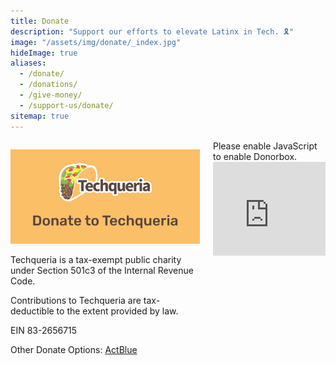 ```yaml
---
title: Donate
description: "Support our efforts to elevate Latinx in Tech. 🎗"
image: "/assets/img/donate/_index.jpg"
hideImage: true
aliases:
  - /donate/
  - /donations/
  - /give-money/
  - /support-us/donate/
sitemap: true
---
```


<div class="columns">
  <div class="column is-half">
    <p><img src="/assets/img/donate/donate.jpg" alt="Donate to Techqueria"></p>
    <p>Techqueria is a tax-exempt public charity under Section 501c3 of the Internal Revenue Code.</p>
    <p>Contributions to Techqueria are tax-deductible to the extent provided by law.</p>
    <p>EIN 83-2656715</p>
    <p>Other Donate Options: <a href="https://secure.actblue.com/donate/techqueria" rel="noopener" target="_blank">ActBlue</a></p>
  </div>
  <div class="column is-half">
    <script src="https://donorbox.org/widget.js" paypalExpress="false"></script>
    <noscript>Please enable JavaScript to enable Donorbox.</noscript>
    <iframe
      src="https://donorbox.org/embed/techqueria?amount=25&hide_donation_meter=true" width="100%"
      style="max-height:none!important" seamless="seamless" name="donorbox" frameborder="0" scrolling="no"
      allowpaymentrequest></iframe>
  </div>
</div>
